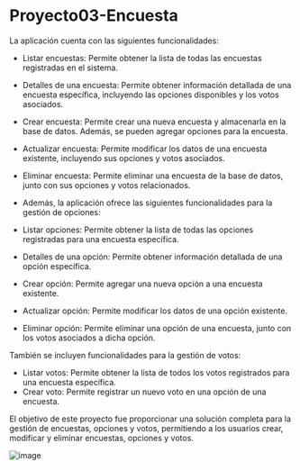 # Proyecto03-Encuesta

La aplicación cuenta con las siguientes funcionalidades:

- Listar encuestas: Permite obtener la lista de todas las encuestas registradas en el sistema.
- Detalles de una encuesta: Permite obtener información detallada de una encuesta específica, incluyendo las opciones disponibles y los votos asociados.
- Crear encuesta: Permite crear una nueva encuesta y almacenarla en la base de datos. Además, se pueden agregar opciones para la encuesta.
- Actualizar encuesta: Permite modificar los datos de una encuesta existente, incluyendo sus opciones y votos asociados.
- Eliminar encuesta: Permite eliminar una encuesta de la base de datos, junto con sus opciones y votos relacionados.
- Además, la aplicación ofrece las siguientes funcionalidades para la gestión de opciones:

- Listar opciones: Permite obtener la lista de todas las opciones registradas para una encuesta específica.
- Detalles de una opción: Permite obtener información detallada de una opción específica.
- Crear opción: Permite agregar una nueva opción a una encuesta existente.
- Actualizar opción: Permite modificar los datos de una opción existente.
- Eliminar opción: Permite eliminar una opción de una encuesta, junto con los votos asociados a dicha opción.

También se incluyen funcionalidades para la gestión de votos:

- Listar votos: Permite obtener la lista de todos los votos registrados para una encuesta específica.
- Crear voto: Permite registrar un nuevo voto en una opción de una encuesta.

El objetivo de este proyecto fue proporcionar una solución completa para la gestión de encuestas, opciones y votos, permitiendo a los usuarios crear, modificar y eliminar encuestas, opciones y votos.

![image](https://github.com/Julian1699/Proyecto03-Encuesta/assets/114323630/38bd3234-6089-4794-bdec-3071c973c6c9)

